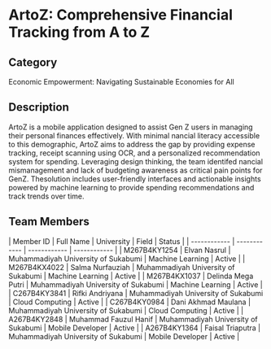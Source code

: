 # ArtoZ: Comprehensive Financial Tracking from A to Z

## Category
Economic Empowerment: Navigating Sustainable Economies for All

## Description
ArtoZ is a mobile application designed to assist Gen Z users in managing their personal finances effectively. With minimal nancial literacy accessible to this demographic, ArtoZ
aims to address the gap by providing expense tracking, receipt scanning using OCR, and a personalized recommendation system for spending. Leveraging design thinking, the team identifed nancial mismanagement and lack of budgeting awareness as critical pain points for GenZ. Thesolution includes user-friendly interfaces and actionable insights powered by machine learning to provide spending recommendations and track trends over time.

##  Team Members
| Member ID | Full Name | University | Field | Status |
| ------------ | ------------ | ------------ | ------------ |
| M267B4KY1254 | Elvan Nasrul | Muhammadiyah University of Sukabumi | Machine Learning | Active |
| M267B4KX4022 | Salma Nurfauziah | Muhammadiyah University of Sukabumi | Machine Learning | Active |
| M267B4KX1037 | Delinda Mega Putri | Muhammadiyah University of Sukabumi | Machine Learning | Active |
| C267B4KY3841 | Rifki Andriyana | Muhammadiyah University of Sukabumi | Cloud Computing | Active |
| C267B4KY0984 | Dani Akhmad Maulana | Muhammadiyah University of Sukabumi | Cloud Computing | Active |
| A267B4KY2848 | Muhammad Fauzul Hanif | Muhammadiyah University of Sukabumi | Mobile Developer | Active |
| A267B4KY1364 | Faisal Triaputra | Muhammadiyah University of Sukabumi | Mobile Developer | Active |
